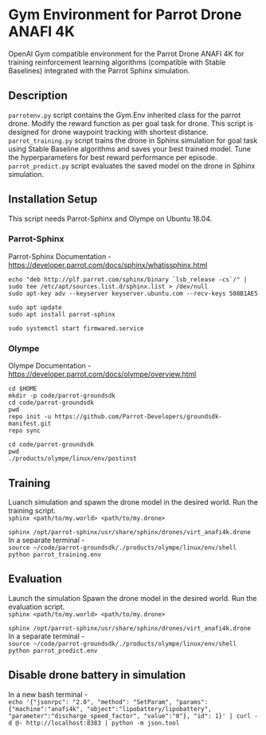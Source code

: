 # Gym Environment for Parrot Drone ANAFI 4K

OpenAI Gym compatible environment for the Parrot Drone ANAFI 4K for training reinforcement learning algorithms (compatible with Stable Baselines) integrated with the Parrot Sphinx simulation.


## Description

```parrotenv.py``` script contains the Gym.Env inherited class for the parrot drone. Modify the reward function as per goal task for drone. This script is designed for drone waypoint tracking with shortest distance. </br>
```parrot_training.py``` script trains the drone in Sphinx simulation for goal task using Stable Baseline algorithms and saves your best trained model. Tune the hyperparameters for best reward performance per episode. </br>
```parrot_predict.py``` script evaluates the saved model on the drone in Sphinx simulation. </br>

## Installation Setup
This script needs Parrot-Sphinx and Olympe on Ubuntu 18.04.
### Parrot-Sphinx
Parrot-Sphinx Documentation - https://developer.parrot.com/docs/sphinx/whatissphinx.html
``` 
echo "deb http://plf.parrot.com/sphinx/binary `lsb_release -cs`/" | sudo tee /etc/apt/sources.list.d/sphinx.list > /dev/null 
sudo apt-key adv --keyserver keyserver.ubuntu.com --recv-keys 508B1AE5

sudo apt update 
sudo apt install parrot-sphinx

sudo systemctl start firmwared.service
```

### Olympe
Olympe Documentation - https://developer.parrot.com/docs/olympe/overview.html

```
cd $HOME
mkdir -p code/parrot-groundsdk
cd code/parrot-groundsdk
pwd
repo init -u https://github.com/Parrot-Developers/groundsdk-manifest.git
repo sync

cd code/parrot-groundsdk
pwd
./products/olympe/linux/env/postinst

```
## Training
Luanch simulation and spawn the drone model in the desired world. Run the training script. </br>
`sphinx <path/to/my.world> <path/to/my.drone>` </br>

`sphinx /opt/parrot-sphinx/usr/share/sphinx/drones/virt_anafi4k.drone ` </br>
In a separate terminal - </br>
`source ~/code/parrot-groundsdk/./products/olympe/linux/env/shell
python parrot_training.env`

## Evaluation
Launch the simulation Spawn the drone model in the desired world. Run the evaluation script. </br>
`sphinx <path/to/my.world> <path/to/my.drone>` </br>

`sphinx /opt/parrot-sphinx/usr/share/sphinx/drones/virt_anafi4k.drone ` </br>
In a separate terminal - </br>
`source ~/code/parrot-groundsdk/./products/olympe/linux/env/shell
python parrot_predict.env`

## Disable drone battery in simulation

In a new bash terminal - </br>
`echo '{"jsonrpc": "2.0", "method": "SetParam", "params": {"machine":"anafi4k", "object":"lipobattery/lipobattery", "parameter":"discharge_speed_factor", "value":"0"}, "id": 1}' | curl -d @- http://localhost:8383 | python -m json.tool`





